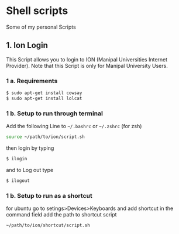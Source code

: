 # Shell scripts
Some of my personal Scripts


## 1. Ion Login

This Script allows you to login to ION (Manipal Universities Internet Provider).
Note that this Script is only for Manipal University Users.

### 1 a. Requirements


```sh
$ sudo apt-get install cowsay
$ sudo apt-get install lolcat
```
### 1 b. Setup to run through terminal

Add the following Line to `~/.bashrc` or `~/.zshrc` (for zsh) 

```sh
source ~/path/to/ion/script.sh 
```

then login by typing

```sh
$ ilogin 
```
and to Log out type 

```sh
$ ilogout 
```
### 1 b. Setup to run as a shortcut

for ubuntu go to setings>Devices>Keyboards and add shortcut 
in the command field add the path to shortcut script
```sh
~/path/to/ion/shortcut/script.sh 
```



